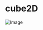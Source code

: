 # cube2D

![Image](https://github.com/user-attachments/assets/ccfd2d03-05a0-4c5d-b49b-589dd4fce1c5)
